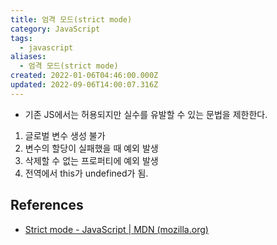 ```yaml
---
title: 엄격 모드(strict mode)
category: JavaScript
tags:
  - javascript
aliases:
  - 엄격 모드(strict mode)
created: 2022-01-06T04:46:00.000Z
updated: 2022-09-06T14:00:07.316Z
---
```


<Metadata />

- 기존 JS에서는 허용되지만 실수를 유발할 수 있는 문법을 제한한다.

1. 글로벌 변수 생성 불가
2. 변수의 할당이 실패했을 때 예외 발생
3. 삭제할 수 없는 프로퍼티에 예외 발생
4. 전역에서 this가 undefined가 됨.

## References

- [Strict mode - JavaScript | MDN (mozilla.org)](https://developer.mozilla.org/ko/docs/Web/JavaScript/Reference/Strict_mode)

